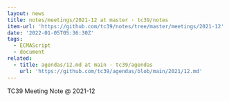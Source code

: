 ```yaml
---
layout: news
title: notes/meetings/2021-12 at master · tc39/notes
item-url: 'https://github.com/tc39/notes/tree/master/meetings/2021-12'
date: '2022-01-05T05:36:30Z'
tags:
  - ECMAScript
  - document
related:
  - title: agendas/12.md at main · tc39/agendas
    url: 'https://github.com/tc39/agendas/blob/main/2021/12.md'
---
```

TC39 Meeting Note @ 2021-12
